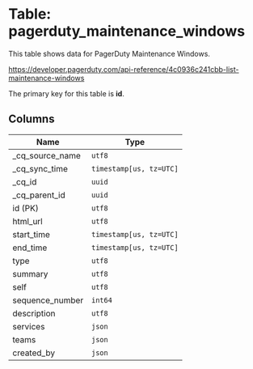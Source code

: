 # Table: pagerduty_maintenance_windows

This table shows data for PagerDuty Maintenance Windows.

https://developer.pagerduty.com/api-reference/4c0936c241cbb-list-maintenance-windows

The primary key for this table is **id**.

## Columns

| Name          | Type          |
| ------------- | ------------- |
|_cq_source_name|`utf8`|
|_cq_sync_time|`timestamp[us, tz=UTC]`|
|_cq_id|`uuid`|
|_cq_parent_id|`uuid`|
|id (PK)|`utf8`|
|html_url|`utf8`|
|start_time|`timestamp[us, tz=UTC]`|
|end_time|`timestamp[us, tz=UTC]`|
|type|`utf8`|
|summary|`utf8`|
|self|`utf8`|
|sequence_number|`int64`|
|description|`utf8`|
|services|`json`|
|teams|`json`|
|created_by|`json`|